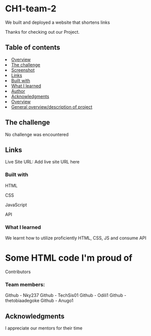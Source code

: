 <h1>CH1-team-2 </h1>
<p>We built and deployed a website that shortens links </p>

<p>Thanks for checking out our Project.</p>

<h2>Table of contents</h2>
<li ><a href="">Overview</a></li>
<li ><a href="">The challenge</a></li>
<li ><a href="">Screenshot</a></li>
<li ><a href="">Links</a></li>
<li ><a href="">Built with</a></li>
<li ><a href="">What I learned</a></li>
<li ><a href="">Author</a></li>
<li ><a href="">Acknowledgments</a></li>
<li ><a href="">Overview</a></li>
<li ><a href="">General overview/description of project</a></li>




<h2> The challenge </h2>
<p> No challenge was encountered </p>




<h2> Links </h2>
Live Site URL: Add live site URL here

<h3> Built with </h3>
<p>HTML</p>
<p>CSS</p>
<p>JavaScript</p>
<p>API</p>


<h3>What I learned</h3>

 <p> We learnt how to utilize proficiently HTML, CSS, JS  and consume API </p>


<h1>Some HTML code I'm proud of</h1>
<style>
.proud-of-this-css {
	color: style;
}

</style>
<script>
const proudOfThisFunc = () => {
	console.log("🎉");
}
</script>


Contributors
<h3> Team members: </h3>

Github - Nky237
Github - TechSis01
Github - Odili1
Github - thetobiaadegoke
Github - Anugo1

<h2> Acknowledgments </h2>
<p> I appreciate our mentors for their time </p>